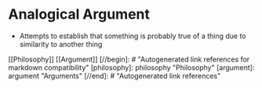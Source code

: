 # Analogical Argument

- Attempts to establish that something is probably true of a thing due to similarity to another thing

[[Philosophy]] [[Argument]]
[//begin]: # "Autogenerated link references for markdown compatibility"
[philosophy]: philosophy "Philosophy"
[argument]: argument "Arguments"
[//end]: # "Autogenerated link references"